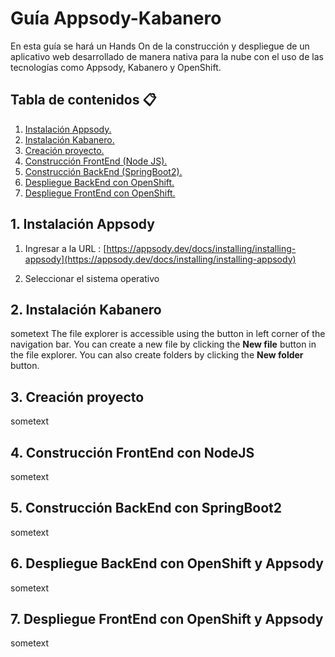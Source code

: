 # Guía Appsody-Kabanero
En esta guía se hará un Hands On de la construcción y despliegue de un aplicativo web desarrollado de manera nativa para la nube con el uso de las tecnologías como Appsody, Kabanero y OpenShift.


## Tabla de contenidos :clipboard:

1. [ Instalación Appsody. ](#instApp)  
2. [ Instalación Kabanero. ](#instKab)  
3. [ Creación proyecto. ](#proy)  
4. [ Construcción FrontEnd (Node JS). ](#front)  
5. [ Construcción BackEnd (SpringBoot2). ](#back)  
6. [ Despliegue BackEnd con OpenShift. ](#depBack)
7. [ Despliegue FrontEnd con OpenShift. ](#depFront)  
  
  
<a name="instApp"></a>  
## 1. Instalación Appsody   
  
1. Ingresar a la URL :
      [https://appsody.dev/docs/installing/installing-appsody](https://appsody.dev/docs/installing/installing-appsody) 
 
 2. Seleccionar el sistema operativo 

  
<a name="instKab"></a>  
## 2. Instalación Kabanero  
  
sometext
The file explorer is accessible using the button in left corner of the navigation bar. You can create a new file by clicking the **New file** button in the file explorer. You can also create folders by clicking the **New folder** button.

<a name="proy"></a>  
## 3. Creación proyecto  

sometext

<a name="front"></a>  
## 4. Construcción FrontEnd con NodeJS  

sometext

<a name="back"></a>  
## 5. Construcción BackEnd con SpringBoot2

sometext

<a name="depBack"></a>  
## 6. Despliegue BackEnd con OpenShift y Appsody 

sometext

<a name="depFront"></a>  
## 7. Despliegue FrontEnd con OpenShift y Appsody 

sometext
